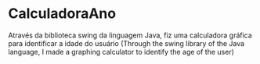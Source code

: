 # CalculadoraAno


Através da biblioteca swing da linguagem Java, fiz uma calculadora gráfica para identificar a idade do usuário (Through the swing library of the Java language, I made a graphing calculator to identify the age of the user)
